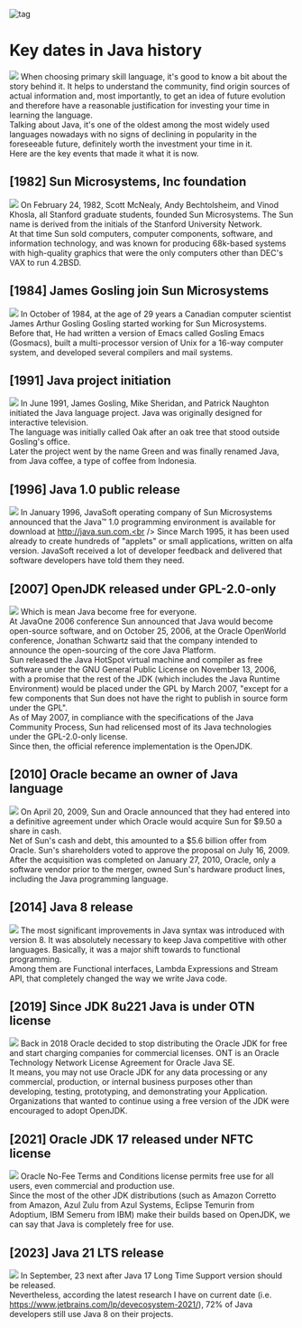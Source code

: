 ![tag](https://img.shields.io/badge/article-Instagram-red.svg)
# Key dates in Java history
![](./Key_Dates_In_Java_History/01.png)
When choosing primary skill language, it's good to know a bit about the story behind it. It helps to understand the community, find origin sources of actual information and, most importantly, to get an idea of future evolution and therefore have a reasonable justification for investing your time in learning the language. <br />
Talking about Java, it's one of the oldest among the most widely used languages nowadays with no signs of declining in popularity in the foreseeable future, definitely worth the investment your time in it. <br />
Here are the key events that made it what it is now.

## [1982] Sun Microsystems, Inc foundation
![](./Key_Dates_In_Java_History/02.png)
On February 24, 1982, Scott McNealy, Andy Bechtolsheim, and Vinod Khosla, all Stanford graduate students, founded Sun Microsystems. 
The Sun name is derived from the initials of the Stanford University Network. <br />
At that time Sun sold computers, computer components, software, and information technology, and was known for producing 68k-based systems with high-quality graphics that were the only computers other than DEC's VAX to run 4.2BSD.

## [1984] James Gosling join Sun Microsystems
![](./Key_Dates_In_Java_History/03.png)
In October of 1984, at the age of 29 years a Canadian computer scientist James Arthur Gosling Gosling started working for Sun Microsystems.
Before that, He had written a version of Emacs called Gosling Emacs (Gosmacs), built a multi-processor version of Unix for a 16-way computer system, and developed several compilers and mail systems.

## [1991] Java project initiation
![](./Key_Dates_In_Java_History/04.png)
In June 1991, James Gosling, Mike Sheridan, and Patrick Naughton initiated the Java language project. 
Java was originally designed for interactive television. <br />
The language was initially called Oak after an oak tree that stood outside Gosling's office. <br />
Later the project went by the name Green and was finally renamed Java, from Java coffee, a type of coffee from Indonesia.

## [1996] Java 1.0 public release
![](./Key_Dates_In_Java_History/05.png)
In January 1996, JavaSoft operating company of Sun Microsystems announced that the Java™ 1.0 programming environment is available for download at http://java.sun.com.<br />
Since March 1995, it has been used already to create hundreds of "applets" or small applications, written on alfa version. 
JavaSoft received a lot of developer feedback and delivered that software developers have told them they need.

## [2007] OpenJDK released under GPL-2.0-only
![](./Key_Dates_In_Java_History/06.png)
Which is mean Java become free for everyone.<br />
At JavaOne 2006 conference Sun announced that Java would become open-source software, and on October 25, 2006, at the Oracle OpenWorld conference, 
Jonathan Schwartz said that the company intended to announce the open-sourcing of the core Java Platform.<br />
Sun released the Java HotSpot virtual machine and compiler as free software under the GNU General Public License on November 13, 2006, 
with a promise that the rest of the JDK (which includes the Java Runtime Environment) would be placed under the GPL by March 2007, 
"except for a few components that Sun does not have the right to publish in source form under the GPL".<br />
As of May 2007, in compliance with the specifications of the Java Community Process, Sun had relicensed most of its Java technologies under the GPL-2.0-only license. <br />
Since then, the official reference implementation is the OpenJDK.

## [2010] Oracle became an owner of Java language
![](./Key_Dates_In_Java_History/07.png)
On April 20, 2009, Sun and Oracle announced that they had entered into a definitive agreement under which Oracle would acquire Sun for $9.50 a share in cash. <br />
Net of Sun's cash and debt, this amounted to a $5.6 billion offer from Oracle. Sun's shareholders voted to approve the proposal on July 16, 2009. 
After the acquisition was completed on January 27, 2010, Oracle, only a software vendor prior to the merger, owned Sun's hardware product lines, including the Java programming language.

## [2014] Java 8 release
![](./Key_Dates_In_Java_History/08.png)
The most significant improvements in Java syntax was introduced with version 8. It was absolutely necessary to keep Java competitive with other languages.
Basically, it was a major shift towards to functional programming. <br />
Among them are Functional interfaces, Lambda Expressions and Stream API, that completely changed the way we write Java code. 

## [2019] Since JDK 8u221 Java is under OTN license
![](./Key_Dates_In_Java_History/09.png)
Back in 2018 Oracle decided to stop distributing the Oracle JDK for free and start charging companies for commercial licenses. 
ONT is an Oracle Technology Network License Agreement for Oracle Java SE. <br />
It means, you may not use Oracle JDK for any data processing or any commercial, production, or internal business purposes other than 
developing, testing, prototyping, and demonstrating your Application. <br />
Organizations that wanted to continue using a free version of the JDK were encouraged to adopt OpenJDK.

## [2021] Oracle JDK 17 released under NFTC license
![](./Key_Dates_In_Java_History/10.png)
Oracle No-Fee Terms and Conditions license permits free use for all users, even commercial and production use.<br />
Since the most of the other JDK distributions (such as Amazon Corretto from Amazon, Azul Zulu from Azul Systems, Eclipse Temurin from Adoptium, IBM Semeru from IBM) make their builds based on OpenJDK, we can say that Java is completely free for use.

## [2023] Java 21 LTS release
![](./Key_Dates_In_Java_History/11.png)
In September, 23 next after Java 17 Long Time Support version should be released. <br />
Nevertheless, according the latest research I have on current date (i.e. https://www.jetbrains.com/lp/devecosystem-2021/), 72% of Java developers still use Java 8 on their projects.
